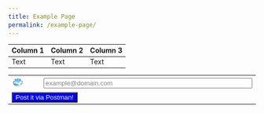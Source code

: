 ```yaml
---
title: Example Page
permalink: /example-page/
---
```

| Column 1 | Column 2 | Column 3 |
| -------- | -------- | -------- |
| Text     | Text     | Text     |


  
<table><tbody><tr><td><img height="50%" width="50%" alt="Email address..." src="/images/emailIcon.jpg"></td>
		<td style="text-align: center; vertical-align: middle; horizontal-align: left;"><input style="color:grey;width:auto" value="example@domain.com" size="50" id="txtEmailAddress" type="text"></td></tr>
	<tr>
		<td colspan="2"><input style="background:blue;color:white;width:auto;" value="Post it via Postman!" type="submit"></td>
	</tr>
</tbody></table>